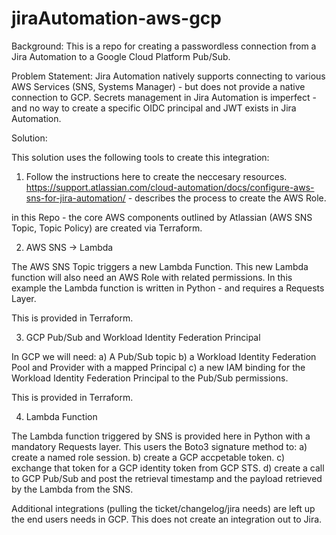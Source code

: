 # jiraAutomation-aws-gcp

Background:
This is a repo for creating a passwordless connection from a Jira Automation to a Google Cloud Platform Pub/Sub. 

Problem Statement:
Jira Automation natively supports connecting to various AWS Services (SNS, Systems Manager) - but does not provide a native connection to GCP. Secrets management in Jira Automation is imperfect - and no way to create a specific OIDC principal and JWT exists in Jira Automation.

Solution:

This solution uses the following tools to create this integration:

1) Follow the instructions here to create the neccesary resources.
https://support.atlassian.com/cloud-automation/docs/configure-aws-sns-for-jira-automation/ - describes the process to create the AWS Role.

in this Repo - the core AWS components outlined by Atlassian (AWS SNS Topic, Topic Policy) are created via Terraform.

2) AWS SNS -> Lambda

The AWS SNS Topic triggers a new Lambda Function. This new Lambda function will also need an AWS Role with related permissions. In this example the Lambda function is written in Python - and requires a Requests Layer.

This is provided in Terraform.

3) GCP Pub/Sub and Workload Identity Federation Principal

In GCP we will need:
a) A Pub/Sub topic
b) a Workload Identity Federation Pool and Provider with a mapped Principal
c) a new IAM binding for the Workload Identity Federation Principal to the Pub/Sub permissions.

This is provided in Terraform.

4) Lambda Function

The Lambda function triggered by SNS is provided here in Python with a mandatory Requests layer. This users the Boto3 signature method to:
a) create a named role session.
b) create a GCP accpetable token.
c) exchange that token for a GCP identity token from GCP STS.
d) create a call to GCP Pub/Sub and post the retrieval timestamp and the payload retrieved by the Lambda from the SNS.

Additional integrations (pulling the ticket/changelog/jira needs) are left up the end users needs in GCP. This does not create an integration out to Jira. 